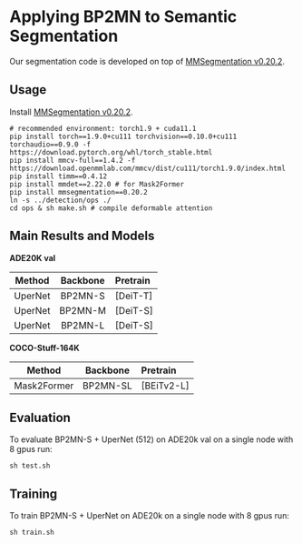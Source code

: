# Applying BP2MN to Semantic Segmentation

Our segmentation code is developed on top of [MMSegmentation v0.20.2](https://github.com/open-mmlab/mmsegmentation/tree/v0.20.2).



## Usage

Install [MMSegmentation v0.20.2](https://github.com/open-mmlab/mmsegmentation/tree/v0.20.2).

```
# recommended environment: torch1.9 + cuda11.1
pip install torch==1.9.0+cu111 torchvision==0.10.0+cu111 torchaudio==0.9.0 -f https://download.pytorch.org/whl/torch_stable.html
pip install mmcv-full==1.4.2 -f https://download.openmmlab.com/mmcv/dist/cu111/torch1.9.0/index.html
pip install timm==0.4.12
pip install mmdet==2.22.0 # for Mask2Former
pip install mmsegmentation==0.20.2
ln -s ../detection/ops ./
cd ops & sh make.sh # compile deformable attention
```

## Main Results and Models

**ADE20K val**





| Method  | Backbone   | Pretrain  
|:----------:|:-------------:|:------------------------------------------------------------------------------------------------------------------------------------------------------------------------
| UperNet | BP2MN-S | [DeiT-T]                                                                                                 
| UperNet | BP2MN-M | [DeiT-S]                                                                                               
| UperNet | BP2MN-L | [DeiT-S]                                                                                                


**COCO-Stuff-164K**

| Method  | Backbone   | Pretrain 
|:----------:|:-------------:|:------------------------------------------------------------------------------------------------------------------------------------------------------------------------
| Mask2Former | BP2MN-SL | [BEiTv2-L]                                                                                                



## Evaluation

To evaluate BP2MN-S + UperNet (512) on ADE20k val on a single node with 8 gpus run:

```shell
sh test.sh
```


## Training

To train BP2MN-S + UperNet on ADE20k on a single node with 8 gpus run:

```shell
sh train.sh
```
